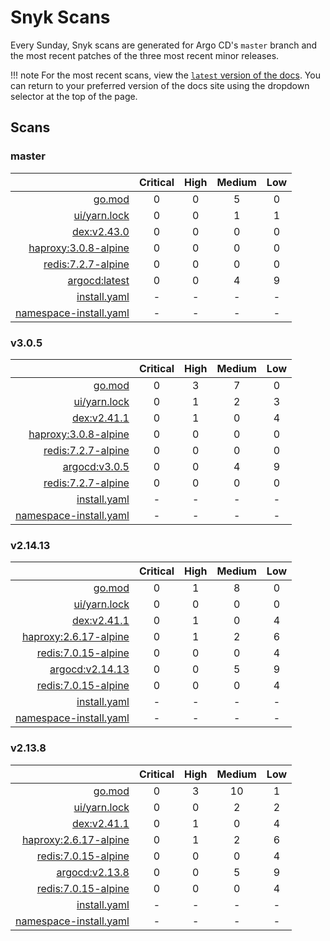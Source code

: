 # Snyk Scans

Every Sunday, Snyk scans are generated for Argo CD's `master` branch and the most recent patches of the three most
recent minor releases.

!!! note
    For the most recent scans, view the [`latest` version of the docs](https://argo-cd.readthedocs.io/en/latest/snyk/).
    You can return to your preferred version of the docs site using the dropdown selector at the top of the page.

## Scans

### master

|    | Critical | High | Medium | Low |
|---:|:--------:|:----:|:------:|:---:|
| [go.mod](master/argocd-test.html) | 0 | 0 | 5 | 0 |
| [ui/yarn.lock](master/argocd-test.html) | 0 | 0 | 1 | 1 |
| [dex:v2.43.0](master/ghcr.io_dexidp_dex_v2.43.0.html) | 0 | 0 | 0 | 0 |
| [haproxy:3.0.8-alpine](master/public.ecr.aws_docker_library_haproxy_3.0.8-alpine.html) | 0 | 0 | 0 | 0 |
| [redis:7.2.7-alpine](master/public.ecr.aws_docker_library_redis_7.2.7-alpine.html) | 0 | 0 | 0 | 0 |
| [argocd:latest](master/quay.io_argoproj_argocd_latest.html) | 0 | 0 | 4 | 9 |
| [install.yaml](master/argocd-iac-install.html) | - | - | - | - |
| [namespace-install.yaml](master/argocd-iac-namespace-install.html) | - | - | - | - |

### v3.0.5

|    | Critical | High | Medium | Low |
|---:|:--------:|:----:|:------:|:---:|
| [go.mod](v3.0.5/argocd-test.html) | 0 | 3 | 7 | 0 |
| [ui/yarn.lock](v3.0.5/argocd-test.html) | 0 | 1 | 2 | 3 |
| [dex:v2.41.1](v3.0.5/ghcr.io_dexidp_dex_v2.41.1.html) | 0 | 1 | 0 | 4 |
| [haproxy:3.0.8-alpine](v3.0.5/public.ecr.aws_docker_library_haproxy_3.0.8-alpine.html) | 0 | 0 | 0 | 0 |
| [redis:7.2.7-alpine](v3.0.5/public.ecr.aws_docker_library_redis_7.2.7-alpine.html) | 0 | 0 | 0 | 0 |
| [argocd:v3.0.5](v3.0.5/quay.io_argoproj_argocd_v3.0.5.html) | 0 | 0 | 4 | 9 |
| [redis:7.2.7-alpine](v3.0.5/redis_7.2.7-alpine.html) | 0 | 0 | 0 | 0 |
| [install.yaml](v3.0.5/argocd-iac-install.html) | - | - | - | - |
| [namespace-install.yaml](v3.0.5/argocd-iac-namespace-install.html) | - | - | - | - |

### v2.14.13

|    | Critical | High | Medium | Low |
|---:|:--------:|:----:|:------:|:---:|
| [go.mod](v2.14.13/argocd-test.html) | 0 | 1 | 8 | 0 |
| [ui/yarn.lock](v2.14.13/argocd-test.html) | 0 | 0 | 0 | 0 |
| [dex:v2.41.1](v2.14.13/ghcr.io_dexidp_dex_v2.41.1.html) | 0 | 1 | 0 | 4 |
| [haproxy:2.6.17-alpine](v2.14.13/public.ecr.aws_docker_library_haproxy_2.6.17-alpine.html) | 0 | 1 | 2 | 6 |
| [redis:7.0.15-alpine](v2.14.13/public.ecr.aws_docker_library_redis_7.0.15-alpine.html) | 0 | 0 | 0 | 4 |
| [argocd:v2.14.13](v2.14.13/quay.io_argoproj_argocd_v2.14.13.html) | 0 | 0 | 5 | 9 |
| [redis:7.0.15-alpine](v2.14.13/redis_7.0.15-alpine.html) | 0 | 0 | 0 | 4 |
| [install.yaml](v2.14.13/argocd-iac-install.html) | - | - | - | - |
| [namespace-install.yaml](v2.14.13/argocd-iac-namespace-install.html) | - | - | - | - |

### v2.13.8

|    | Critical | High | Medium | Low |
|---:|:--------:|:----:|:------:|:---:|
| [go.mod](v2.13.8/argocd-test.html) | 0 | 3 | 10 | 1 |
| [ui/yarn.lock](v2.13.8/argocd-test.html) | 0 | 0 | 2 | 2 |
| [dex:v2.41.1](v2.13.8/ghcr.io_dexidp_dex_v2.41.1.html) | 0 | 1 | 0 | 4 |
| [haproxy:2.6.17-alpine](v2.13.8/public.ecr.aws_docker_library_haproxy_2.6.17-alpine.html) | 0 | 1 | 2 | 6 |
| [redis:7.0.15-alpine](v2.13.8/public.ecr.aws_docker_library_redis_7.0.15-alpine.html) | 0 | 0 | 0 | 4 |
| [argocd:v2.13.8](v2.13.8/quay.io_argoproj_argocd_v2.13.8.html) | 0 | 0 | 5 | 9 |
| [redis:7.0.15-alpine](v2.13.8/redis_7.0.15-alpine.html) | 0 | 0 | 0 | 4 |
| [install.yaml](v2.13.8/argocd-iac-install.html) | - | - | - | - |
| [namespace-install.yaml](v2.13.8/argocd-iac-namespace-install.html) | - | - | - | - |
